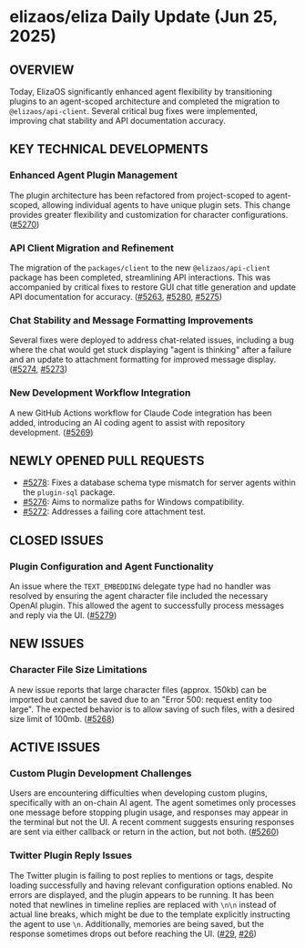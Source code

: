 # elizaos/eliza Daily Update (Jun 25, 2025)
## OVERVIEW 
Today, ElizaOS significantly enhanced agent flexibility by transitioning plugins to an agent-scoped architecture and completed the migration to `@elizaos/api-client`. Several critical bug fixes were implemented, improving chat stability and API documentation accuracy.

## KEY TECHNICAL DEVELOPMENTS

### Enhanced Agent Plugin Management
The plugin architecture has been refactored from project-scoped to agent-scoped, allowing individual agents to have unique plugin sets. This change provides greater flexibility and customization for character configurations. ([#5270](https://github.com/elizaos/eliza/pull/5270))

### API Client Migration and Refinement
The migration of the `packages/client` to the new `@elizaos/api-client` package has been completed, streamlining API interactions. This was accompanied by critical fixes to restore GUI chat title generation and update API documentation for accuracy. ([#5263](https://github.com/elizaos/eliza/pull/5263), [#5280](https://github.com/elizaos/eliza/pull/5280), [#5275](https://github.com/elizaos/eliza/pull/5275))

### Chat Stability and Message Formatting Improvements
Several fixes were deployed to address chat-related issues, including a bug where the chat would get stuck displaying "agent is thinking" after a failure and an update to attachment formatting for improved message display. ([#5274](https://github.com/elizaos/eliza/pull/5274), [#5273](https://github.com/elizaos/eliza/pull/5273))

### New Development Workflow Integration
A new GitHub Actions workflow for Claude Code integration has been added, introducing an AI coding agent to assist with repository development. ([#5269](https://github.com/elizaos/eliza/pull/5269))

## NEWLY OPENED PULL REQUESTS
- [#5278](https://github.com/elizaos/eliza/pull/5278): Fixes a database schema type mismatch for server agents within the `plugin-sql` package.
- [#5276](https://github.com/elizaos/eliza/pull/5276): Aims to normalize paths for Windows compatibility.
- [#5272](https://github.com/elizaos/eliza/pull/5272): Addresses a failing core attachment test.

## CLOSED ISSUES

### Plugin Configuration and Agent Functionality
An issue where the `TEXT_EMBEDDING` delegate type had no handler was resolved by ensuring the agent character file included the necessary OpenAI plugin. This allowed the agent to successfully process messages and reply via the UI. ([#5279](https://github.com/elizaos/eliza/issues/5279))

## NEW ISSUES

### Character File Size Limitations
A new issue reports that large character files (approx. 150kb) can be imported but cannot be saved due to an "Error 500: request entity too large". The expected behavior is to allow saving of such files, with a desired size limit of 100mb. ([#5268](https://github.com/elizaos/eliza/issues/5268))

## ACTIVE ISSUES

### Custom Plugin Development Challenges
Users are encountering difficulties when developing custom plugins, specifically with an on-chain AI agent. The agent sometimes only processes one message before stopping plugin usage, and responses may appear in the terminal but not the UI. A recent comment suggests ensuring responses are sent via either callback or return in the action, but not both. ([#5260](https://github.com/elizaos/eliza/issues/5260))

### Twitter Plugin Reply Issues
The Twitter plugin is failing to post replies to mentions or tags, despite loading successfully and having relevant configuration options enabled. No errors are displayed, and the plugin appears to be running. It has been noted that newlines in timeline replies are replaced with `\n\n` instead of actual line breaks, which might be due to the template explicitly instructing the agent to use `\n`. Additionally, memories are being saved, but the response sometimes drops out before reaching the UI. ([#29](https://github.com/elizaos/eliza/issues/29), [#26](https://github.com/elizaos/eliza/issues/26))